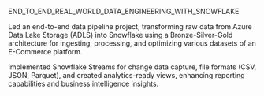 END_TO_END_REAL_WORLD_DATA_ENGINEERING_WITH_SNOWFLAKE

Led an end-to-end data pipeline project, transforming raw data from Azure Data Lake Storage (ADLS) into Snowflake using a Bronze-Silver-Gold architecture for ingesting, processing, and optimizing various datasets of an E-Commerce platform.

Implemented Snowflake Streams for change data capture, file formats (CSV, JSON, Parquet), and created analytics-ready views, enhancing reporting capabilities and business intelligence insights.
